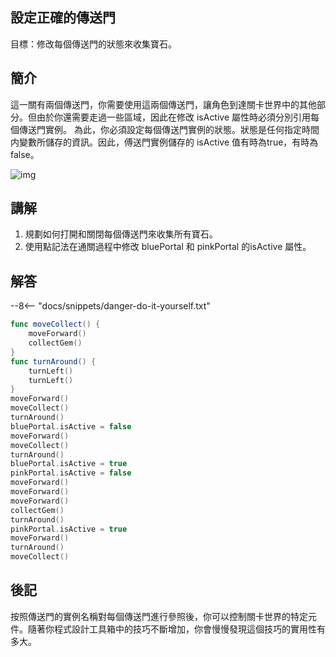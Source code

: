 ## 設定正確的傳送門

目標：修改每個傳送門的狀態來收集寶石。

## 簡介

這一關有兩個傳送門，你需要使用這兩個傳送門，讓角色到達關卡世界中的其他部分。但由於你還需要走過一些區域，因此在修改 isActive 屬性時必須分別引用每個傳送門實例。
為此，你必須設定每個傳送門實例的狀態。狀態是任何指定時間内變數所儲存的資訊。因此，傅送門實例儲存的 isActive 值有時為true，有時為false。

![img](https://imagedelivery.net/cdkaXPuFls5qlrh3GM4hfA/f310438a-4cc1-4092-27ad-2e52f5385700/public)

## 講解

1. 規劃如何打開和關閉每個傳送門來收集所有寶石。
2. 使用點記法在通關過程中修改 bluePortal 和 pinkPortal 的isActive 屬性。

## 解答

--8<-- "docs/snippets/danger-do-it-yourself.txt"

```swift linenums="1"
func moveCollect() {
    moveForward()
    collectGem()
}
func turnAround() {
    turnLeft()
    turnLeft()
}
moveForward()
moveCollect()
turnAround()
bluePortal.isActive = false
moveForward()
moveCollect()
turnAround()
bluePortal.isActive = true
pinkPortal.isActive = false
moveForward()
moveForward()
moveForward()
collectGem()
turnAround()
pinkPortal.isActive = true
moveForward()
turnAround()
moveCollect()
```

## 後記

按照傳送門的實例名稱對每個傳送門進行參照後，你可以控制關卡世界的特定元件。隨著你程式設計工具箱中的技巧不斷增加，你會慢慢發現這個技巧的實用性有多大。
